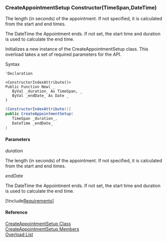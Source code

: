 ﻿### CreateAppointmentSetup Constructor(TimeSpan,DateTime)

The length (in seconds) of the appointment. If not specified, it is calculated from the start and end times.

The DateTime the Appointment ends. If not set, the start time and duration is used to calculate the end time.

Initializes a new instance of the CreateAppointmentSetup class. This overload takes a set of required parameters for the API.

Syntax

```vbnet
'Declaration

<ConstructorIndexAttribute()>
Public Function New( _
   ByVal _duration_ As TimeSpan, _
   ByVal _endDate_ As Date _
)
```

```csharp
[ConstructorIndexAttribute()]
public CreateAppointmentSetup( 
   TimeSpan _duration_,
   DateTime _endDate_
)
```

#### Parameters

_duration_

The length (in seconds) of the appointment. If not specified, it is calculated from the start and end times.

_endDate_

The DateTime the Appointment ends. If not set, the start time and duration is used to calculate the end time.

[!include[Requirements](../partials/requirements.md)]

#### Reference

[CreateAppointmentSetup Class](FChoice.Toolkits.Clarify~FChoice.Toolkits.Clarify.FieldOps.CreateAppointmentSetup.md)  
[CreateAppointmentSetup Members](FChoice.Toolkits.Clarify~FChoice.Toolkits.Clarify.FieldOps.CreateAppointmentSetup_members.md)  
[Overload List](FChoice.Toolkits.Clarify~FChoice.Toolkits.Clarify.FieldOps.CreateAppointmentSetup~_ctor.md)